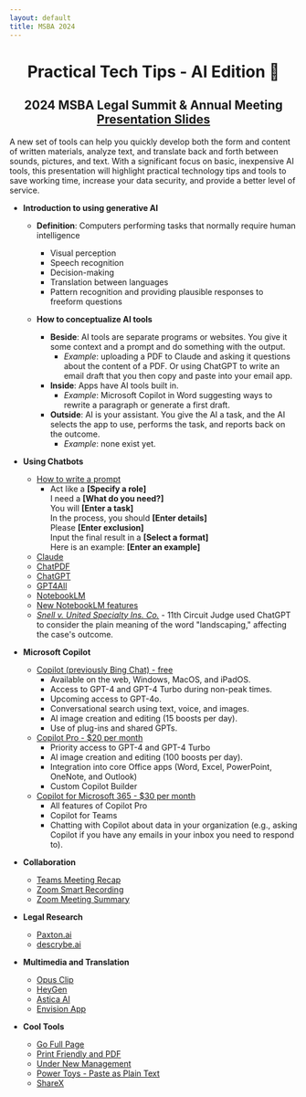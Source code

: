 ```yaml
---
layout: default
title: MSBA 2024
---
```


<h1 align="center"><strong>Practical Tech Tips - AI Edition</strong> 🎉</h1>
<h2 align="center">2024 MSBA Legal Summit & Annual Meeting <br />
<a href="files/2024-MSBA-Practical-AI-Slides.pdf">Presentation Slides</a></h2>

A new set of tools can help you quickly develop both the form and content of written materials, analyze text, and translate back and forth between sounds, pictures, and text. With a significant focus on basic, inexpensive AI tools, this presentation will highlight practical technology tips and tools to save working time, increase your data security, and provide a better level of service.

- **Introduction to using generative AI**
  - **Definition**: Computers performing tasks that normally require human intelligence
    - Visual perception​
    - Speech recognition​
    - Decision-making​
    - Translation between languages​
    - Pattern recognition and providing plausible responses to freeform questions

  - **How to conceptualize AI tools**
    - **Beside**: AI tools are separate programs or websites. You give it some context and a prompt and do something with the output.
      - *Example*: uploading a PDF to Claude and asking it questions about the content of a PDF. Or using ChatGPT to write an email draft that you then copy and paste into your email app.
    - **Inside**: Apps have AI tools built in.
      - *Example*: Microsoft Copilot in Word suggesting ways to rewrite a paragraph or generate a first draft.
    - **Outside**: AI is your assistant. You give the AI a task, and the AI selects the app to use, performs the task, and reports back on the outcome.
      - *Example*: none exist yet.

- **Using Chatbots**
  - [How to write a prompt](https://mitenmit.github.io/gpt/)
    - Act like a **[Specify a role]**  
      I need a **[What do you need?]**  
      You will **[Enter a task]**  
      In the process, you should **[Enter details]**  
      Please **[Enter exclusion]**  
      Input the final result in a **[Select a format]**  
      Here is an example: **[Enter an example]**  
  - [Claude](https://claude.ai/)
  - [ChatPDF](https://www.chatpdf.com/)
  - [ChatGPT](https://chat.openai.com/)
  - [GPT4All](https://gpt4all.io/index.html)
  - [NotebookLM](https://notebooklm.google.com/)
  - [New NotebookLM features](https://blog.google/technology/ai/notebooklm-goes-global-support-for-websites-slides-fact-check/)
  - [*Snell v. United Specialty Ins. Co.*](https://media.ca11.uscourts.gov/opinions/pub/files/202212581.pdf#page=25) - 11th Circuit Judge used ChatGPT to consider the plain meaning of the word "landscaping," affecting the case's outcome.

- **Microsoft Copilot**
  - [Copilot (previously Bing Chat) - free](https://copilot.microsoft.com/)
    - Available on the web, Windows, MacOS, and iPadOS.
    - Access to GPT-4 and GPT-4 Turbo during non-peak times.
    - Upcoming access to GPT-4o.
    - Conversational search using text, voice, and images.
    - AI image creation and editing (15 boosts per day).
    - Use of plug-ins and shared GPTs.
  - [Copilot Pro - $20 per month](https://www.microsoft.com/en-us/store/b/copilotpro)
    - Priority access to GPT-4 and GPT-4 Turbo
    - AI image creation and editing (100 boosts per day).
    - Integration into core Office apps (Word, Excel, PowerPoint, OneNote, and Outlook)
    - Custom Copilot Builder
  - [Copilot for Microsoft 365 - $30 per month](https://www.microsoft.com/en-us/microsoft-365/business/copilot-for-microsoft-365)
    - All features of Copilot Pro
    - Copilot for Teams
    - Chatting with Copilot about data in your organization (e.g., asking Copilot if you have any emails in your inbox you need to respond to).

- **Collaboration**
  - [Teams Meeting Recap](https://support.microsoft.com/en-us/office/meeting-recap-in-microsoft-teams-c2e3a0fe-504f-4b2c-bf85-504938f110ef)
  - [Zoom Smart Recording](https://support.zoom.com/hc/en/article?id=zm_kb&sysparm_article=KB0061101)
  - [Zoom Meeting Summary](https://support.zoom.com/hc/en/article?id=zm_kb&sysparm_article=KB0058013)

- **Legal Research**
  - [Paxton.ai](https://www.paxton.ai/)
  - [descrybe.ai](https://descrybe.ai/)

- **Multimedia and Translation**
  - [Opus Clip](https://www.opus.pro/)
  - [HeyGen](https://www.heygen.com/)
  - [Astica AI](https://astica.ai/)
  - [Envision App](https://www.letsenvision.com/app)

- **Cool Tools**
  - [Go Full Page](https://chromewebstore.google.com/detail/gofullpage-full-page-scre/fdpohaocaechififmbbbbbknoalclacl?hl=en&pli=1)
  - [Print Friendly and PDF](https://chromewebstore.google.com/detail/printfriendly-print-and-p/ohlencieiipommannpdfcmfdpjjmeolj)
  - [Under New Management](https://chromewebstore.google.com/detail/under-new-management/jppepdecgemgbgnjnnfjcmanlleioikj)
  - [Power Toys - Paste as Plain Text](https://learn.microsoft.com/en-us/windows/powertoys/advanced-paste)
  - [ShareX](https://getsharex.com/)
